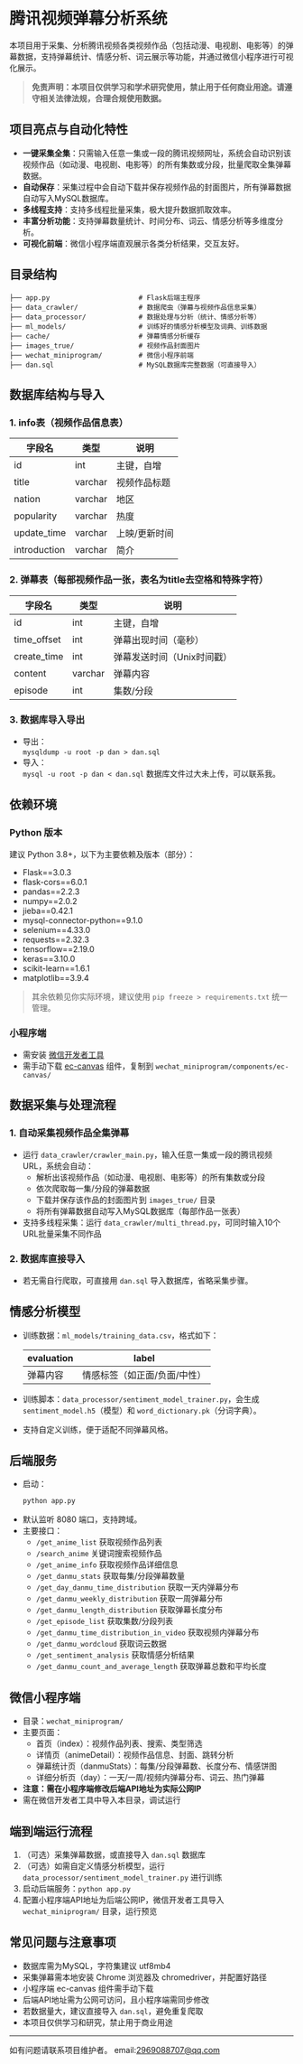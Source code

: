 # 腾讯视频弹幕分析系统

本项目用于采集、分析腾讯视频各类视频作品（包括动漫、电视剧、电影等）的弹幕数据，支持弹幕统计、情感分析、词云展示等功能，并通过微信小程序进行可视化展示。

> **免责声明：本项目仅供学习和学术研究使用，禁止用于任何商业用途。请遵守相关法律法规，合理合规使用数据。**

## 项目亮点与自动化特性

- **一键采集全集**：只需输入任意一集或一段的腾讯视频网址，系统会自动识别该视频作品（如动漫、电视剧、电影等）的所有集数或分段，批量爬取全集弹幕数据。
- **自动保存**：采集过程中会自动下载并保存视频作品的封面图片，所有弹幕数据自动写入MySQL数据库。
- **多线程支持**：支持多线程批量采集，极大提升数据抓取效率。
- **丰富分析功能**：支持弹幕数量统计、时间分布、词云、情感分析等多维度分析。
- **可视化前端**：微信小程序端直观展示各类分析结果，交互友好。

## 目录结构

```
├── app.py                      # Flask后端主程序
├── data_crawler/               # 数据爬虫（弹幕与视频作品信息采集）
├── data_processor/             # 数据处理与分析（统计、情感分析等）
├── ml_models/                  # 训练好的情感分析模型及词典、训练数据
├── cache/                      # 弹幕情感分析缓存
├── images_true/                # 视频作品封面图片
├── wechat_miniprogram/         # 微信小程序前端
├── dan.sql                     # MySQL数据库完整数据（可直接导入）
```

## 数据库结构与导入

### 1. info表（视频作品信息表）

| 字段名         | 类型         | 说明         |
| -------------- | ------------ | ------------ |
| id             | int          | 主键，自增   |
| title          | varchar      | 视频作品标题 |
| nation         | varchar      | 地区         |
| popularity     | varchar      | 热度         |
| update_time    | varchar      | 上映/更新时间|
| introduction   | varchar      | 简介         |

### 2. 弹幕表（每部视频作品一张，表名为title去空格和特殊字符）

| 字段名         | 类型         | 说明         |
| -------------- | ------------ | ------------ |
| id             | int          | 主键，自增   |
| time_offset    | int          | 弹幕出现时间（毫秒）|
| create_time    | int          | 弹幕发送时间（Unix时间戳）|
| content        | varchar      | 弹幕内容     |
| episode        | int          | 集数/分段    |

### 3. 数据库导入导出

- 导出：  
  `mysqldump -u root -p dan > dan.sql`
- 导入：  
  `mysql -u root -p dan < dan.sql`
数据库文件过大未上传，可以联系我。

## 依赖环境

### Python 版本

建议 Python 3.8+，以下为主要依赖及版本（部分）：

- Flask==3.0.3
- flask-cors==6.0.1
- pandas==2.2.3
- numpy==2.0.2
- jieba==0.42.1
- mysql-connector-python==9.1.0
- selenium==4.33.0
- requests==2.32.3
- tensorflow==2.19.0
- keras==3.10.0
- scikit-learn==1.6.1
- matplotlib==3.9.4

> 其余依赖见你实际环境，建议使用 `pip freeze > requirements.txt` 统一管理。

### 小程序端

- 需安装 [微信开发者工具](https://developers.weixin.qq.com/miniprogram/dev/devtools/download.html)
- 需手动下载 [ec-canvas](https://github.com/ecomfe/echarts-for-weixin) 组件，复制到 `wechat_miniprogram/components/ec-canvas/`

## 数据采集与处理流程

### 1. 自动采集视频作品全集弹幕

- 运行 `data_crawler/crawler_main.py`，输入任意一集或一段的腾讯视频URL，系统会自动：
  - 解析出该视频作品（如动漫、电视剧、电影等）的所有集数或分段
  - 依次爬取每一集/分段的弹幕数据
  - 下载并保存该作品的封面图片到 `images_true/` 目录
  - 将所有弹幕数据自动写入MySQL数据库（每部作品一张表）
- 支持多线程采集：运行 `data_crawler/multi_thread.py`，可同时输入10个URL批量采集不同作品

### 2. 数据库直接导入

- 若无需自行爬取，可直接用 `dan.sql` 导入数据库，省略采集步骤。

## 情感分析模型

- 训练数据：`ml_models/training_data.csv`，格式如下：

  | evaluation | label |
  | ---------- | ----- |
  | 弹幕内容   | 情感标签（如正面/负面/中性） |

- 训练脚本：`data_processor/sentiment_model_trainer.py`，会生成 `sentiment_model.h5`（模型）和 `word_dictionary.pk`（分词字典）。
- 支持自定义训练，便于适配不同弹幕风格。

## 后端服务

- 启动：
  ```bash
  python app.py
  ```
- 默认监听 8080 端口，支持跨域。
- 主要接口：
  - `/get_anime_list` 获取视频作品列表
  - `/search_anime` 关键词搜索视频作品
  - `/get_anime_info` 获取视频作品详细信息
  - `/get_danmu_stats` 获取每集/分段弹幕数量
  - `/get_day_danmu_time_distribution` 获取一天内弹幕分布
  - `/get_danmu_weekly_distribution` 获取一周弹幕分布
  - `/get_danmu_length_distribution` 获取弹幕长度分布
  - `/get_episode_list` 获取集数/分段列表
  - `/get_danmu_time_distribution_in_video` 获取视频内弹幕分布
  - `/get_danmu_wordcloud` 获取词云数据
  - `/get_sentiment_analysis` 获取情感分析结果
  - `/get_danmu_count_and_average_length` 获取弹幕总数和平均长度

## 微信小程序端

- 目录：`wechat_miniprogram/`
- 主要页面：
  - 首页（index）：视频作品列表、搜索、类型筛选
  - 详情页（animeDetail）：视频作品信息、封面、跳转分析
  - 弹幕统计页（danmuStats）：每集/分段弹幕数、长度分布、情感饼图
  - 详细分析页（day）：一天/一周/视频内弹幕分布、词云、热门弹幕
- **注意：需在小程序端修改后端API地址为实际公网IP**
- 需在微信开发者工具中导入本目录，调试运行

## 端到端运行流程

1. （可选）采集弹幕数据，或直接导入 `dan.sql` 数据库
2. （可选）如需自定义情感分析模型，运行 `data_processor/sentiment_model_trainer.py` 进行训练
3. 启动后端服务：`python app.py`
4. 配置小程序端API地址为后端公网IP，微信开发者工具导入 `wechat_miniprogram/` 目录，运行预览

## 常见问题与注意事项

- 数据库需为MySQL，字符集建议 utf8mb4
- 采集弹幕需本地安装 Chrome 浏览器及 chromedriver，并配置好路径
- 小程序端 ec-canvas 组件需手动下载
- 后端API地址需为公网可访问，且小程序端需同步修改
- 若数据量大，建议直接导入 `dan.sql`，避免重复爬取
- 本项目仅供学习和研究，禁止用于商业用途

---

如有问题请联系项目维护者。 
email:2969088707@qq.com
